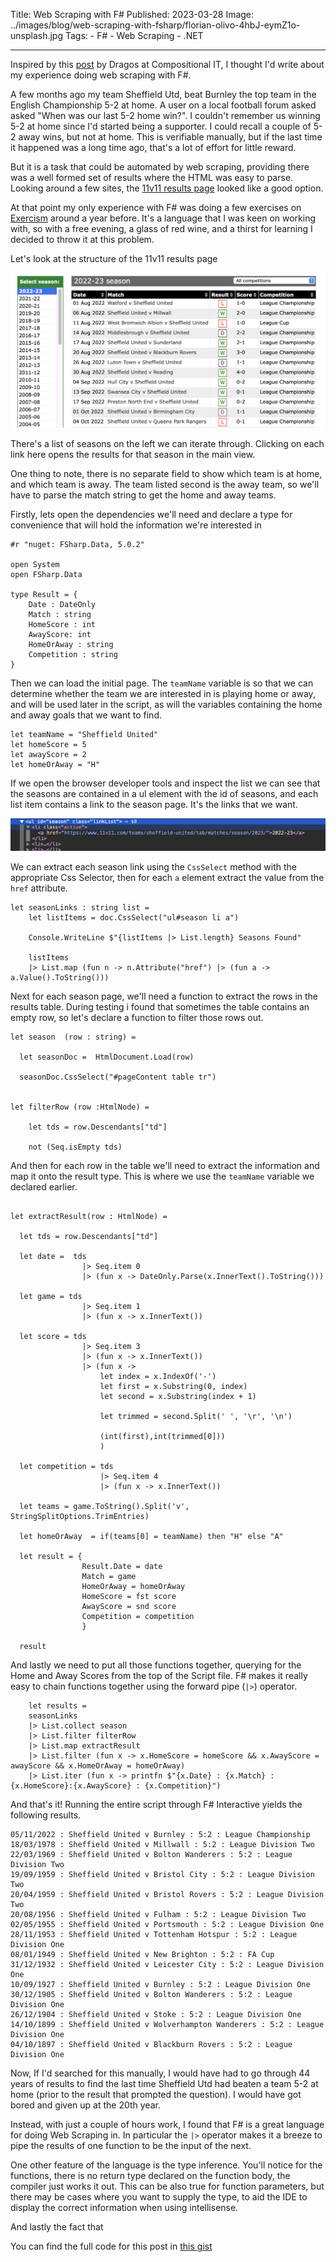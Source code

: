 Title: Web Scraping with F#
Published: 2023-03-28
Image: ../images/blog/web-scraping-with-fsharp/florian-olivo-4hbJ-eymZ1o-unsplash.jpg
Tags: 
    - F#
    - Web Scraping
    - .NET

---

Inspired by this [post]("https://www.compositional-it.com/news-blog/web-scraping-with-f/") by Dragos at Compositional IT, I thought I'd write about my experience doing web scraping with F#.

A few months ago my team Sheffield Utd, beat Burnley the top team in the English Championship 5-2 at home. A user on a local football forum asked asked "When was our last 5-2 home win?". I couldn't remember us winning 5-2 at home since I'd started being a supporter. I could recall a couple of 5-2 away wins, but not at home. This is verifiable manually, but if the last time it happened was a long time ago, that's a lot of effort for little reward.

But it is a task that could be automated by web scraping, providing there was a well formed set of results where the HTML was easy to parse. Looking around a few sites, the [11v11 results page]("https://www.11v11.com/teams/sheffield-united/tab/matches/") looked like a good option.

At that point my only experience with F# was doing a few exercises on [Exercism]("https://exercism.org/tracks/fsharp") around a year before. It's a language that I was keen on working with, so with a free evening, a glass of red wine, and a thirst for learning I decided to throw it at this problem.

Let's look at the structure of the 11v11 results page

<img src="../images/blog/web-scraping-with-fsharp/11v11Results.png" class="img-fluid" title="The 11 v 11 results page showing the structure" alt="The 11 v 11 results page showing the structure"/>  

<br>

There's a list of seasons on the left we can iterate through. Clicking on each link here opens the results for that season in the main view.

One thing to note, there is no separate field to show which team is at home, and which team is away. The team listed second is the away team, so we'll have to parse the match string to get the home and away teams.

Firstly, lets open the dependencies we'll need and declare a type for convenience that will hold the information we're interested in

```
#r "nuget: FSharp.Data, 5.0.2"

open System
open FSharp.Data

type Result = {
    Date : DateOnly
    Match : string
    HomeScore : int
    AwayScore: int
    HomeOrAway : string
    Competition : string
}  

```
 Then we can load the initial page. The `teamName` variable is so that we can determine whether the team we are interested in is playing home or away, and will be used later in the script, as will the variables containing the home and away goals that we want to find.

```
let teamName = "Sheffield United"
let homeScore = 5
let awayScore = 2
let homeOrAway = "H"
```

If we open the browser developer tools and inspect the list we can see that the seasons are contained in a ul element with the id of seasons, and each list item contains a link to the season page. It's the links that we want.

<img src="../images/blog/web-scraping-with-fsharp/seasonlinks.png" class="img-fluid" title="Dev Tools showing the Ul for the seasons" alt="Dev Tools showing the Ul for the seasons"/>  

<br>

We can extract each season link using the `CssSelect` method with the appropriate Css Selector, then for each `a` element extract the value from the `href` attribute.

```
let seasonLinks : string list =
    let listItems = doc.CssSelect("ul#season li a")
    
    Console.WriteLine $"{listItems |> List.length} Seasons Found"
    
    listItems
    |> List.map (fun n -> n.Attribute("href") |> (fun a -> a.Value().ToString())) 
```

Next for each season page, we'll need a function to extract the rows in the results table. During testing i found that sometimes the table contains an empty row, so let's declare a function to filter those rows out.

```
let season  (row : string) =

  let seasonDoc =  HtmlDocument.Load(row)
 
  seasonDoc.CssSelect("#pageContent table tr")
  

let filterRow (row :HtmlNode) =
   
    let tds = row.Descendants["td"]
   
    not (Seq.isEmpty tds)
```


And then for each row in the table we'll need to extract the information and map it onto the result type. This is where we use the `teamName` variable we declared earlier.

```

let extractResult(row : HtmlNode) =
 
  let tds = row.Descendants["td"]
 
  let date =  tds
                |> Seq.item 0
                |> (fun x -> DateOnly.Parse(x.InnerText().ToString()))
 
  let game = tds
                |> Seq.item 1
                |> (fun x -> x.InnerText())
         
  let score = tds
                |> Seq.item 3
                |> (fun x -> x.InnerText())
                |> (fun x ->
                    let index = x.IndexOf('-')
                    let first = x.Substring(0, index)
                    let second = x.Substring(index + 1)
                   
                    let trimmed = second.Split(' ', '\r', '\n')
                   
                    (int(first),int(trimmed[0]))
                    )
               
  let competition = tds
                    |> Seq.item 4
                    |> (fun x -> x.InnerText())
                   
  let teams = game.ToString().Split('v', StringSplitOptions.TrimEntries)
 
  let homeOrAway  = if(teams[0] = teamName) then "H" else "A"
 
  let result = {
                Result.Date = date
                Match = game
                HomeOrAway = homeOrAway
                HomeScore = fst score
                AwayScore = snd score
                Competition = competition
                }
                   
  result

```


And lastly we need to put all those functions together, querying for the Home and Away Scores from the top of the Script file. F# makes it really easy to chain functions together using the forward pipe (`|>`) operator.

```
    let results =
    seasonLinks
    |> List.collect season
    |> List.filter filterRow
    |> List.map extractResult
    |> List.filter (fun x -> x.HomeScore = homeScore && x.AwayScore = awayScore && x.HomeOrAway = homeOrAway)
    |> List.iter (fun x -> printfn $"{x.Date} : {x.Match} : {x.HomeScore}:{x.AwayScore} : {x.Competition}")
```
And that's it! Running the entire script through F# Interactive yields the following results. 

```
05/11/2022 : Sheffield United v Burnley : 5:2 : League Championship
18/03/1978 : Sheffield United v Millwall : 5:2 : League Division Two
22/03/1969 : Sheffield United v Bolton Wanderers : 5:2 : League Division Two
19/09/1959 : Sheffield United v Bristol City : 5:2 : League Division Two
20/04/1959 : Sheffield United v Bristol Rovers : 5:2 : League Division Two
20/08/1956 : Sheffield United v Fulham : 5:2 : League Division Two
02/05/1955 : Sheffield United v Portsmouth : 5:2 : League Division One
28/11/1953 : Sheffield United v Tottenham Hotspur : 5:2 : League Division One
08/01/1949 : Sheffield United v New Brighton : 5:2 : FA Cup
31/12/1932 : Sheffield United v Leicester City : 5:2 : League Division One
10/09/1927 : Sheffield United v Burnley : 5:2 : League Division One
30/12/1905 : Sheffield United v Bolton Wanderers : 5:2 : League Division One
26/12/1904 : Sheffield United v Stoke : 5:2 : League Division One
14/10/1899 : Sheffield United v Wolverhampton Wanderers : 5:2 : League Division One
04/10/1897 : Sheffield United v Blackburn Rovers : 5:2 : League Division One
```

Now, If I'd searched for this manually, I would have had to go through 44 years of results to find the last time Sheffield Utd had beaten a team 5-2 at home (prior to the result that prompted the question). I would have got bored and given up at the 20th year.

Instead, with just a couple of hours work, I found that F# is a great language for doing Web Scraping in. In particular the `|>` operator makes it a breeze to pipe the results of one function to be the input of the next. 

One other feature of the language is the type inference. You'll notice for the functions, there is no return type declared on the function body, the compiler just works it out. This can be also true for function parameters, but there may be cases where you want to supply the type, to aid the IDE to display the correct information when using intellisense.

And lastly the fact that 

You can find the full code for this post in [this gist]("https://gist.github.com/MrBliz/36bd1885e983236e5373743df57d8e99")
